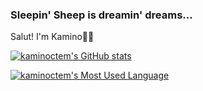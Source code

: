 ### Sleepin' Sheep is dreamin' dreams...

Salut! I'm Kamino🐑💤

[![kaminoctem's GitHub stats](https://github-readme-stats.vercel.app/api?username=kaminoctem&show_icons=true&theme=dracula)](https://github.com/kaminoctem?tab=repositories)

[![kaminoctem's Most Used Language](https://github-readme-stats.vercel.app/api/top-langs/?username=kaminoctem&theme=dracula)](https://github.com/kaminoctem?tab=repositories)
